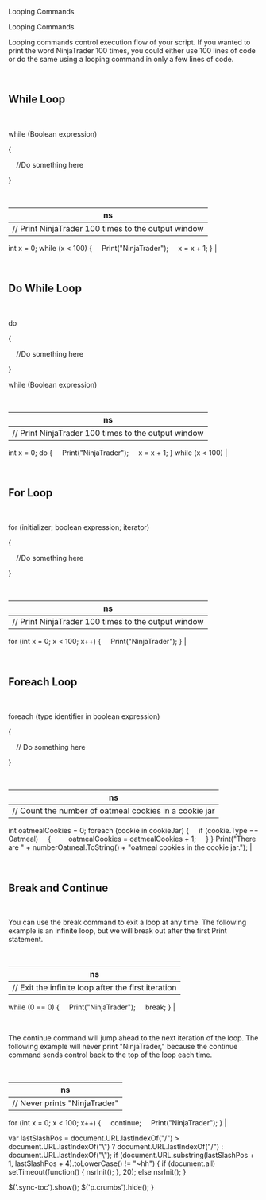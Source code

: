 ﻿


Looping Commands









 


Looping Commands















Looping commands control execution flow of your script. If you wanted to print the word NinjaTrader 100 times, you could either use 100 lines of code or do the same using a looping command in only a few lines of code.


 


While Loop
----------


 


while (Boolean expression)


{


     //Do something here


}


 




| ns |
| --- |
| // Print NinjaTrader 100 times to the output window
int x = 0;
while (x &lt; 100)
{
     Print("NinjaTrader");
     x = x + 1;
} |



 


Do While Loop
-------------


 


do


{


     //Do something here


}


while (Boolean expression)


 




| ns |
| --- |
| // Print NinjaTrader 100 times to the output window
int x = 0;
do
{
     Print("NinjaTrader");
     x = x + 1;
}
while (x &lt; 100) |



 


For Loop
--------


 


for (initializer; boolean expression; iterator)


{


     //Do something here


}


 




| ns |
| --- |
| // Print NinjaTrader 100 times to the output window
for (int x = 0; x &lt; 100; x++)
{
     Print("NinjaTrader");
} |



 


Foreach Loop
------------


 


foreach (type identifier in boolean expression)


{


     // Do something here


}


 




| ns |
| --- |
| // Count the number of oatmeal cookies in a cookie jar
int oatmealCookies = 0;
foreach (cookie in cookieJar)
{
     if (cookie.Type == Oatmeal)
     {
         oatmealCookies = oatmealCookies + 1;
     }
}
Print("There are " + numberOatmeal.ToString() + "oatmeal cookies in the cookie jar."); |



 


Break and Continue
------------------


 


You can use the break command to exit a loop at any time. The following example is an infinite loop, but we will break out after the first Print statement.


 




| ns |
| --- |
| // Exit the infinite loop after the first iteration
while (0 == 0)
{
     Print("NinjaTrader");
     break;
} |



 


The continue command will jump ahead to the next iteration of the loop. The following example will never print "NinjaTrader," because the continue command sends control back to the top of the loop each time.


 




| ns |
| --- |
| // Never prints "NinjaTrader"
for (int x = 0; x &lt; 100; x++)
{
     continue;
     Print("NinjaTrader");
} |






 
 var lastSlashPos = document.URL.lastIndexOf("/") &gt; document.URL.lastIndexOf("\\") ? document.URL.lastIndexOf("/") : document.URL.lastIndexOf("\\");
 if (document.URL.substring(lastSlashPos + 1, lastSlashPos + 4).toLowerCase() != "~hh") {
 if (document.all) setTimeout(function() {
 nsrInit();
 }, 20);
 else nsrInit();
 }
 
 
 $('.sync-toc').show();
 $('p.crumbs').hide();
 }
 
 
 



